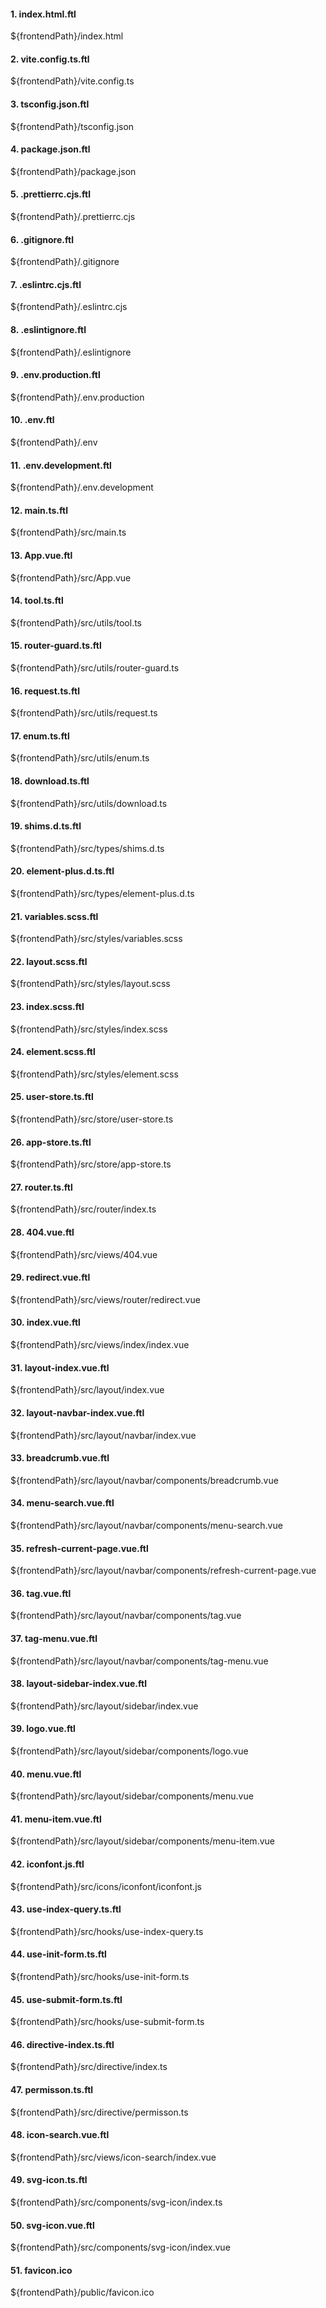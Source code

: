 #### 1. index.html.ftl
${frontendPath}/index.html

#### 2. vite.config.ts.ftl

${frontendPath}/vite.config.ts

#### 3. tsconfig.json.ftl

${frontendPath}/tsconfig.json

#### 4. package.json.ftl

${frontendPath}/package.json

#### 5. .prettierrc.cjs.ftl

${frontendPath}/.prettierrc.cjs

#### 6. .gitignore.ftl

${frontendPath}/.gitignore

#### 7. .eslintrc.cjs.ftl

${frontendPath}/.eslintrc.cjs

#### 8. .eslintignore.ftl

${frontendPath}/.eslintignore

#### 9. .env.production.ftl

${frontendPath}/.env.production

#### 10. .env.ftl

${frontendPath}/.env

#### 11. .env.development.ftl

${frontendPath}/.env.development

#### 12. main.ts.ftl

${frontendPath}/src/main.ts

#### 13. App.vue.ftl

${frontendPath}/src/App.vue

#### 14. tool.ts.ftl

${frontendPath}/src/utils/tool.ts

#### 15. router-guard.ts.ftl

${frontendPath}/src/utils/router-guard.ts

#### 16. request.ts.ftl

${frontendPath}/src/utils/request.ts

#### 17. enum.ts.ftl

${frontendPath}/src/utils/enum.ts

#### 18. download.ts.ftl

${frontendPath}/src/utils/download.ts

#### 19. shims.d.ts.ftl

${frontendPath}/src/types/shims.d.ts

#### 20. element-plus.d.ts.ftl

${frontendPath}/src/types/element-plus.d.ts

#### 21. variables.scss.ftl

${frontendPath}/src/styles/variables.scss

#### 22. layout.scss.ftl

${frontendPath}/src/styles/layout.scss

#### 23. index.scss.ftl

${frontendPath}/src/styles/index.scss

#### 24. element.scss.ftl

${frontendPath}/src/styles/element.scss

#### 25. user-store.ts.ftl

${frontendPath}/src/store/user-store.ts

#### 26. app-store.ts.ftl

${frontendPath}/src/store/app-store.ts

#### 27. router.ts.ftl

${frontendPath}/src/router/index.ts

#### 28. 404.vue.ftl

${frontendPath}/src/views/404.vue

#### 29. redirect.vue.ftl

${frontendPath}/src/views/router/redirect.vue

#### 30. index.vue.ftl

${frontendPath}/src/views/index/index.vue

#### 31. layout-index.vue.ftl

${frontendPath}/src/layout/index.vue

#### 32. layout-navbar-index.vue.ftl

${frontendPath}/src/layout/navbar/index.vue

#### 33. breadcrumb.vue.ftl

${frontendPath}/src/layout/navbar/components/breadcrumb.vue

#### 34. menu-search.vue.ftl

${frontendPath}/src/layout/navbar/components/menu-search.vue

#### 35. refresh-current-page.vue.ftl

${frontendPath}/src/layout/navbar/components/refresh-current-page.vue

#### 36. tag.vue.ftl

${frontendPath}/src/layout/navbar/components/tag.vue

#### 37. tag-menu.vue.ftl

${frontendPath}/src/layout/navbar/components/tag-menu.vue

#### 38. layout-sidebar-index.vue.ftl

${frontendPath}/src/layout/sidebar/index.vue

#### 39. logo.vue.ftl

${frontendPath}/src/layout/sidebar/components/logo.vue

#### 40. menu.vue.ftl

${frontendPath}/src/layout/sidebar/components/menu.vue

#### 41. menu-item.vue.ftl

${frontendPath}/src/layout/sidebar/components/menu-item.vue

#### 42. iconfont.js.ftl

${frontendPath}/src/icons/iconfont/iconfont.js

#### 43. use-index-query.ts.ftl

${frontendPath}/src/hooks/use-index-query.ts

#### 44. use-init-form.ts.ftl

${frontendPath}/src/hooks/use-init-form.ts

#### 45. use-submit-form.ts.ftl

${frontendPath}/src/hooks/use-submit-form.ts

#### 46. directive-index.ts.ftl

${frontendPath}/src/directive/index.ts

#### 47. permisson.ts.ftl

${frontendPath}/src/directive/permisson.ts

#### 48. icon-search.vue.ftl

${frontendPath}/src/views/icon-search/index.vue

#### 49. svg-icon.ts.ftl

${frontendPath}/src/components/svg-icon/index.ts

#### 50. svg-icon.vue.ftl

${frontendPath}/src/components/svg-icon/index.vue

#### 51. favicon.ico

${frontendPath}/public/favicon.ico